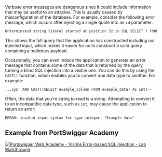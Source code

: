 Verbose error messages are dangerous since it could include information that may be useful to an attacker. This is usually caused by misconfiguration of the database. For example, consider the following error message, which occurs after injecting a single quote into an `id` parameter:
```txt
Unterminated string literal started at position 52 in SQL SELECT * FROM tracking WHERE id = '''. Expected char
```
This shows the full query that the application has constructed including our injected input, which makes it easier for us to construct a valid query containing a malicious payload.

Occasionally, you can even induce the application to generate an error message that contains some of the data that is returned by the query, turning a blind SQL injection into a visible one. You can do this by using the `CAST()` function, which enables you to convert one data type to another. For example:
```txt
...xyz' AND CAST((SELECT example_column FROM example_data) AS int)--
```
Often, the data that you're string to read is a string. Attempting to convert it to an incompatible data type, such as `int`, may cause the application to return an error:
```txt
ERROR: invalid input syntax for type integer: "Example data"
```
## Example from PortSwigger Academy
[![ Portswigger Web Academy - Visible Error-based SQL Injection - Lab Walkthrough ](https://img.youtube.com/vi/efs1fS02--U/0.jpg)](https://www.youtube.com/watch?v=efs1fS02--U)